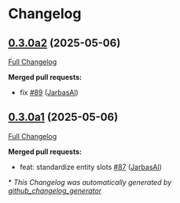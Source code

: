 # Changelog

## [0.3.0a2](https://github.com/OpenVoiceOS/ovos-skill-ddg/tree/0.3.0a2) (2025-05-06)

[Full Changelog](https://github.com/OpenVoiceOS/ovos-skill-ddg/compare/0.3.0a1...0.3.0a2)

**Merged pull requests:**

- fix [\#89](https://github.com/OpenVoiceOS/ovos-skill-ddg/pull/89) ([JarbasAl](https://github.com/JarbasAl))

## [0.3.0a1](https://github.com/OpenVoiceOS/ovos-skill-ddg/tree/0.3.0a1) (2025-05-06)

[Full Changelog](https://github.com/OpenVoiceOS/ovos-skill-ddg/compare/0.2.4...0.3.0a1)

**Merged pull requests:**

- feat: standardize entity slots [\#87](https://github.com/OpenVoiceOS/ovos-skill-ddg/pull/87) ([JarbasAl](https://github.com/JarbasAl))



\* *This Changelog was automatically generated by [github_changelog_generator](https://github.com/github-changelog-generator/github-changelog-generator)*
